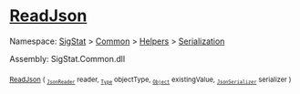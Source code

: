 # [ReadJson](./DistanceFunctionJsonConverter-100664043.md)

Namespace: [SigStat]() > [Common](./../../../README.md) > [Helpers](./../../README.md) > [Serialization](./../README.md)

Assembly: SigStat.Common.dll

<sub>[ReadJson](./DistanceFunctionJsonConverter-100664043.md) ( <sub>[`JsonReader`](./DistanceFunctionJsonConverter-100664043.md)</sub> reader, <sub>[`Type`](https://docs.microsoft.com/en-us/dotnet/api/System.Type)</sub> objectType, <sub>[`Object`](https://docs.microsoft.com/en-us/dotnet/api/System.Object)</sub> existingValue, <sub>[`JsonSerializer`](./DistanceFunctionJsonConverter-100664043.md)</sub> serializer )</sub>&nbsp; &nbsp; &nbsp; &nbsp; &nbsp; &nbsp; &nbsp; &nbsp; &nbsp;<sub></sub>
